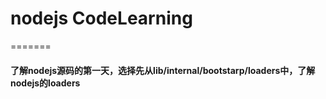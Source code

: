 # nodejs CodeLearning
=======

#### 了解nodejs源码的第一天，选择先从lib/internal/bootstarp/loaders中，了解nodejs的loaders

